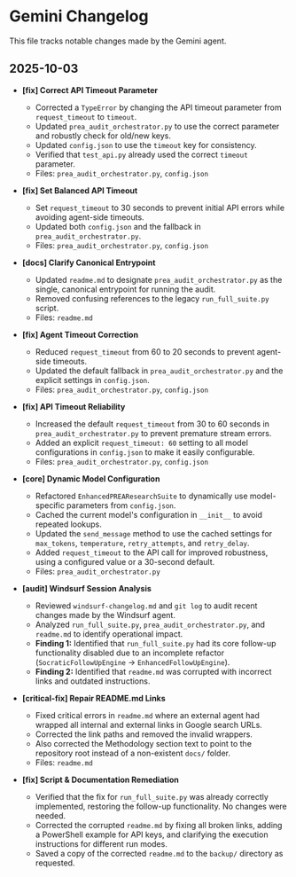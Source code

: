 # Gemini Changelog

This file tracks notable changes made by the Gemini agent.

## 2025-10-03

 - **[fix] Correct API Timeout Parameter**
   - Corrected a `TypeError` by changing the API timeout parameter from `request_timeout` to `timeout`.
   - Updated `prea_audit_orchestrator.py` to use the correct parameter and robustly check for old/new keys.
   - Updated `config.json` to use the `timeout` key for consistency.
   - Verified that `test_api.py` already used the correct `timeout` parameter.
   - Files: `prea_audit_orchestrator.py`, `config.json`

 - **[fix] Set Balanced API Timeout**
   - Set `request_timeout` to 30 seconds to prevent initial API errors while avoiding agent-side timeouts.
   - Updated both `config.json` and the fallback in `prea_audit_orchestrator.py`.
   - Files: `prea_audit_orchestrator.py`, `config.json`

 - **[docs] Clarify Canonical Entrypoint**
   - Updated `readme.md` to designate `prea_audit_orchestrator.py` as the single, canonical entrypoint for running the audit.
   - Removed confusing references to the legacy `run_full_suite.py` script.
   - Files: `readme.md`

 - **[fix] Agent Timeout Correction**
   - Reduced `request_timeout` from 60 to 20 seconds to prevent agent-side timeouts.
   - Updated the default fallback in `prea_audit_orchestrator.py` and the explicit settings in `config.json`.
   - Files: `prea_audit_orchestrator.py`, `config.json`

 - **[fix] API Timeout Reliability**
   - Increased the default `request_timeout` from 30 to 60 seconds in `prea_audit_orchestrator.py` to prevent premature stream errors.
   - Added an explicit `request_timeout: 60` setting to all model configurations in `config.json` to make it easily configurable.
   - Files: `prea_audit_orchestrator.py`, `config.json`

 - **[core] Dynamic Model Configuration**
   - Refactored `EnhancedPREAResearchSuite` to dynamically use model-specific parameters from `config.json`.
   - Cached the current model's configuration in `__init__` to avoid repeated lookups.
   - Updated the `send_message` method to use the cached settings for `max_tokens`, `temperature`, `retry_attempts`, and `retry_delay`.
   - Added `request_timeout` to the API call for improved robustness, using a configured value or a 30-second default.
   - Files: `prea_audit_orchestrator.py`

 - **[audit] Windsurf Session Analysis**
   - Reviewed `windsurf-changelog.md` and `git log` to audit recent changes made by the Windsurf agent.
   - Analyzed `run_full_suite.py`, `prea_audit_orchestrator.py`, and `readme.md` to identify operational impact.
   - **Finding 1:** Identified that `run_full_suite.py` had its core follow-up functionality disabled due to an incomplete refactor (`SocraticFollowUpEngine` -> `EnhancedFollowUpEngine`).
   - **Finding 2:** Identified that `readme.md` was corrupted with incorrect links and outdated instructions.

 - **[critical-fix] Repair README.md Links**
   - Fixed critical errors in `readme.md` where an external agent had wrapped all internal and external links in Google search URLs.
   - Corrected the link paths and removed the invalid wrappers.
   - Also corrected the Methodology section text to point to the repository root instead of a non-existent `docs/` folder.
   - Files: `readme.md`

 - **[fix] Script & Documentation Remediation**
   - Verified that the fix for `run_full_suite.py` was already correctly implemented, restoring the follow-up functionality. No changes were needed.
   - Corrected the corrupted `readme.md` by fixing all broken links, adding a PowerShell example for API keys, and clarifying the execution instructions for different run modes.
   - Saved a copy of the corrected `readme.md` to the `backup/` directory as requested.
